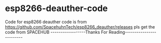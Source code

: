 # esp8266-deauther-code
Code for esp8266 deauther
code is from https://github.com/SpacehuhnTech/esp8266_deauther/releases
pls get the code from SPACEHUB
------------------Thanks For Reading-------------------------
